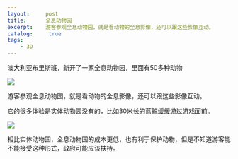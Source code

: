 ```yaml
---
layout:     post
title:      全息动物园
excerpt:    游客参观全息动物园，就是看动物的全息影像，还可以跟这些影像互动。
catalog: 	 true
tags:
    - 3D
---
```

澳大利亚布里斯班，新开了一家全息动物园，里面有50多种动物

![](https://pic.superbed.cc/item/66cb408ffcada11d37dbd220.webp)

游客参观全息动物园，就是看动物的全息影像，还可以跟这些影像互动。

它的很多体验是实体动物园没有的，比如30米长的蓝鲸缓缓游过游戏面前。

![](https://pic.superbed.cc/item/66cb40b0fcada11d37dbd2b3.webp)

相比实体动物园，全息动物园的成本更低，也有利于保护动物，但是不知道游客能不能接受这种形式，政府可能应该扶持。

